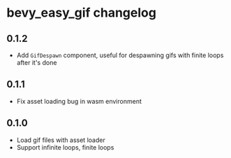 # bevy_easy_gif changelog

## 0.1.2

- Add `GifDespawn` component, useful for despawning gifs with finite loops after it's done

## 0.1.1

- Fix asset loading bug in wasm environment

## 0.1.0

- Load gif files with asset loader
- Support infinite loops, finite loops